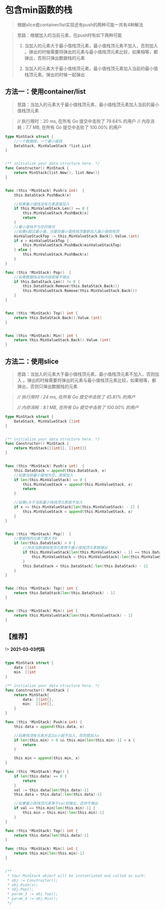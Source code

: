 # 包含min函数的栈

> 根据slice或container/list实现还有push的两种可能一共有4种解法

> 思路：根据加入的当前元素，在push时有如下两种可能
>
> 1. 当加入的元素大于最小值栈顶元素，最小值栈顶元素不加入，否则加入 。弹出的时候需要将弹出的元素与最小值栈顶元素比较，如果相等，都弹出，否则只弹出数据栈的元素
>
> 2. 当加入的元素大于最小值栈顶元素，最小值栈顶元素加入当前的最小值栈顶元素。弹出的时候一起弹出

## 方法一：使用container/list

> 思路：当加入的元素大于最小值栈顶元素，最小值栈顶元素加入当前的最小值栈顶元素

> // 执行用时：20 ms, 在所有 Go 提交中击败了 79.64% 的用户
>        // 内存消耗：7.7 MB, 在所有 Go 提交中击败了 100.00% 的用户

```go
type MinStack struct {
	//一个数据栈，一个最小值栈
	DataStack, MinValueStack *list.List
}


/** initialize your data structure here. */
func Constructor() MinStack {
	return MinStack{list.New(), list.New()}
}


func (this *MinStack) Push(x int)  {
	this.DataStack.PushBack(x)

	//如果最小值栈没有元素直接加入
	if this.MinValueStack.Len() == 0 {
		this.MinValueStack.PushBack(x)
		return
	}
	//最小值栈不为空的情况
	//如果x超过最小值，也要将最小值栈栈顶重新加入最小值栈栈顶
	minValueStackTop := this.MinValueStack.Back().Value.(int)
	if x > minValueStackTop {
		this.MinValueStack.PushBack(minValueStackTop)
	} else {
		this.MinValueStack.PushBack(x)
	}
}

func (this *MinStack) Pop()  {
	//如果数据栈没有内容直接不弹出
	if this.DataStack.Len() != 0 {
		this.DataStack.Remove(this.DataStack.Back())
		this.MinValueStack.Remove(this.MinValueStack.Back())
	}
}


func (this *MinStack) Top() int {
	return this.DataStack.Back().Value.(int)
}


func (this *MinStack) Min() int {
	return this.MinValueStack.Back().Value.(int)
}
```



## 方法二：使用slice

> 思路：当加入的元素大于最小值栈顶元素，最小值栈顶元素不加入，否则加入 。弹出的时候需要将弹出的元素与最小值栈顶元素比较，如果相等，都弹出，否则只弹出数据栈的元素

> *// 执行用时：24 ms, 在所有 Go 提交中击败了 45.81% 的用户*
>
> *// 内存消耗：8.1 MB, 在所有 Go 提交中击败了 100.00% 的用户*

```go
type MinStack struct {
	DataStack, MinValueStack []int
}


/** initialize your data structure here. */
func Constructor() MinStack {
	return MinStack{[]int{}, []int{}}
}


func (this *MinStack) Push(x int)  {
	this.DataStack = append(this.DataStack, x)
	//如果当前最小值栈为空，直接加入
	if len(this.MinValueStack) == 0 {
		this.MinValueStack = append(this.MinValueStack, x)
		return
	}

	//如果x大于当前最小栈栈顶元素就不加入
	if x <= this.MinValueStack[len(this.MinValueStack) - 1] {
		this.MinValueStack = append(this.MinValueStack, x)
	}
}


func (this *MinStack) Pop()  {
	//数据栈的元素个数大于0
	if len(this.DataStack) > 0 {
		//并且当数据栈栈顶元素等于最小值栈顶元素就弹出
		if this.MinValueStack[len(this.MinValueStack) - 1] == this.DataStack[len(this.DataStack) - 1] {
			this.MinValueStack = this.MinValueStack[:len(this.MinValueStack) - 1]
		}
		this.DataStack = this.DataStack[:len(this.DataStack) - 1]
	}
}


func (this *MinStack) Top() int {
	return this.DataStack[len(this.DataStack) - 1]
}


func (this *MinStack) Min() int {
	return this.MinValueStack[len(this.MinValueStack) - 1]
}

```


## 【推荐】
!> **2021-03-03代码**
```go

type MinStack struct {
	data []int
	min  []int
}

/** initialize your data structure here. */
func Constructor() MinStack {
	return MinStack{
		data: []int{},
		min:  []int{},
	}
}

func (this *MinStack) Push(x int) {
	this.data = append(this.data, x)

	//如果栈顶有元素并且比x小就不加入，否则就加入x
	if len(this.min) > 0 && this.min[len(this.min)-1] < x {
		return
	}

	this.min = append(this.min, x)
}

func (this *MinStack) Pop() {
    if len(this.data) == 0 {
        return
    }
	val := this.data[len(this.data)-1]
	this.data = this.data[:len(this.data)-1]

	//如果最小栈栈顶元素等于val则弹出，否则不弹出
	if val == this.min[len(this.min)-1] {
		this.min = this.min[:len(this.min)-1]
	}
}

func (this *MinStack) Top() int {
	return this.data[len(this.data)-1]
}

func (this *MinStack) Min() int {
	return this.min[len(this.min)-1]
}


/**
 * Your MinStack object will be instantiated and called as such:
 * obj := Constructor();
 * obj.Push(x);
 * obj.Pop();
 * param_3 := obj.Top();
 * param_4 := obj.Min();
 */
```
